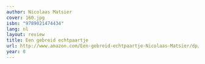 ```yaml
---
author: Nicolaas Matsier
cover: 160.jpg
isbn: "9789021474434"
lang: nl
layout: review
title: Een gebreid echtpaartje
url: http://www.amazon.com/Een-gebreid-echtpaartje-Nicolaas-Matsier/dp/9021474433?SubscriptionId=0VMG0VFGBMRWVRA58R02&tag=ldvd-20&linkCode=xm2&camp=2025&creative=165953&creativeASIN=9021474433
year: 0
---
```

